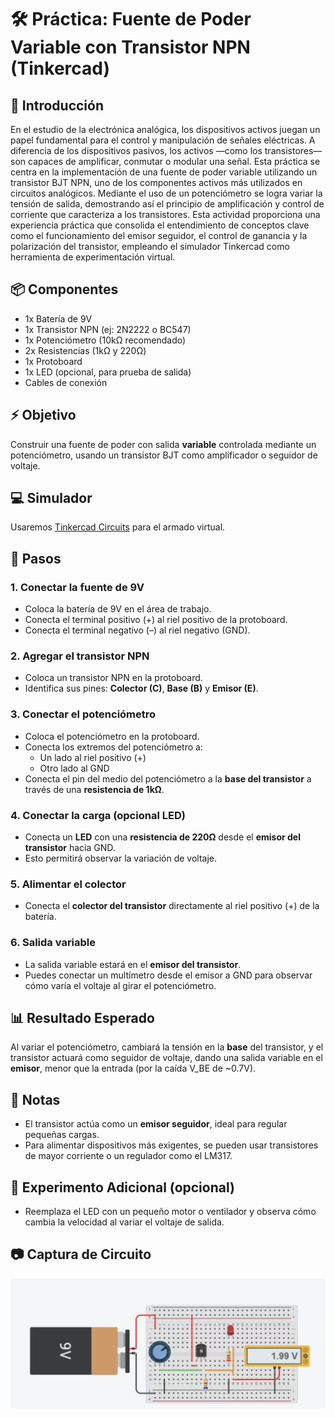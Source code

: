 # 🛠️ Práctica: Fuente de Poder Variable con Transistor NPN (Tinkercad)

## 🧪 Introducción

En el estudio de la electrónica analógica, los dispositivos activos juegan un papel fundamental para el control y manipulación de señales eléctricas. A diferencia de los dispositivos pasivos, los activos —como los transistores— son capaces de amplificar, conmutar o modular una señal. Esta práctica se centra en la implementación de una fuente de poder variable utilizando un transistor BJT NPN, uno de los componentes activos más utilizados en circuitos analógicos. Mediante el uso de un potenciómetro se logra variar la tensión de salida, demostrando así el principio de amplificación y control de corriente que caracteriza a los transistores. Esta actividad proporciona una experiencia práctica que consolida el entendimiento de conceptos clave como el funcionamiento del emisor seguidor, el control de ganancia y la polarización del transistor, empleando el simulador Tinkercad como herramienta de experimentación virtual.



## 📦 Componentes

- 1x Batería de 9V
- 1x Transistor NPN (ej: 2N2222 o BC547)
- 1x Potenciómetro (10kΩ recomendado)
- 2x Resistencias (1kΩ y 220Ω)
- 1x Protoboard
- 1x LED (opcional, para prueba de salida)
- Cables de conexión

## ⚡ Objetivo

Construir una fuente de poder con salida **variable** controlada mediante un potenciómetro, usando un transistor BJT como amplificador o seguidor de voltaje.

## 💻 Simulador

Usaremos [Tinkercad Circuits](https://www.tinkercad.com/) para el armado virtual.

## 🔧 Pasos

### 1. Conectar la fuente de 9V

- Coloca la batería de 9V en el área de trabajo.
- Conecta el terminal positivo (+) al riel positivo de la protoboard.
- Conecta el terminal negativo (–) al riel negativo (GND).

### 2. Agregar el transistor NPN

- Coloca un transistor NPN en la protoboard.
- Identifica sus pines: **Colector (C)**, **Base (B)** y **Emisor (E)**.

### 3. Conectar el potenciómetro

- Coloca el potenciómetro en la protoboard.
- Conecta los extremos del potenciómetro a:
  - Un lado al riel positivo (+)
  - Otro lado al GND
- Conecta el pin del medio del potenciómetro a la **base del transistor** a través de una **resistencia de 1kΩ**.

### 4. Conectar la carga (opcional LED)

- Conecta un **LED** con una **resistencia de 220Ω** desde el **emisor del transistor** hacia GND.
- Esto permitirá observar la variación de voltaje.

### 5. Alimentar el colector

- Conecta el **colector del transistor** directamente al riel positivo (+) de la batería.

### 6. Salida variable

- La salida variable estará en el **emisor del transistor**.
- Puedes conectar un multímetro desde el emisor a GND para observar cómo varía el voltaje al girar el potenciómetro.

## 📊 Resultado Esperado

Al variar el potenciómetro, cambiará la tensión en la **base** del transistor, y el transistor actuará como seguidor de voltaje, dando una salida variable en el **emisor**, menor que la entrada (por la caída V\_BE de \~0.7V).

## 📝 Notas

- El transistor actúa como un **emisor seguidor**, ideal para regular pequeñas cargas.
- Para alimentar dispositivos más exigentes, se pueden usar transistores de mayor corriente o un regulador como el LM317.

## 🧪 Experimento Adicional (opcional)

- Reemplaza el LED con un pequeño motor o ventilador y observa cómo cambia la velocidad al variar el voltaje de salida.

## 📷 Captura de Circuito

![Fuente](fuente.png)

